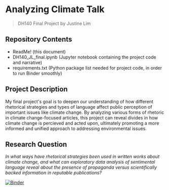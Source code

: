 # Analyzing Climate Talk
> DH140 Final Project by Justine Lim

## Repository Contents
* ReadMe! (this document)
* DH140_JL_final.ipynb (Jupyter notebook containing the project code and narrative)
* requirements.txt (Python package list needed for project code, in order to run Binder smoothly)

## Project Description
My final project's goal is to deepen our understanding of how different rhetorical strategies and types of language affect public perception of important issues like climate change. By analyzing various forms of rhetoric in climate change-focused articles, this project can reveal divides in how climate change is percieved and acted upon, ultimately promoting a more informed and unified approach to addressing environmental issues.

## Research Question
*In what ways have rhetorical strategies been used in written works about climate change, and what can exploratory data analysis of sentimental language reveal about the presence of propaganda versus scientifically backed information in reputable publications?*

[![Binder](https://mybinder.org/badge_logo.svg)](https://mybinder.org/v2/gh/stinest/24su-140-final/main)
